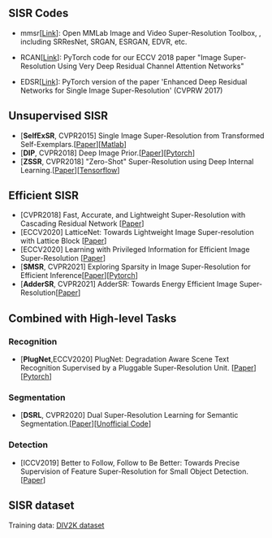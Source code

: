 ## SISR Codes

- mmsr[[Link](https://github.com/open-mmlab/mmsr)]: Open MMLab Image and Video Super-Resolution Toolbox, , including SRResNet, SRGAN, ESRGAN, EDVR, etc.

- RCAN[[Link](https://github.com/yulunzhang/RCAN)]: PyTorch code for our ECCV 2018 paper "Image Super-Resolution Using Very Deep Residual Channel Attention Networks"

- EDSR[[Link](https://github.com/thstkdgus35/EDSR-PyTorch)]: PyTorch version of the paper 'Enhanced Deep Residual Networks for Single Image Super-Resolution' (CVPRW 2017)



## Unsupervised SISR
- [**SelfExSR**, CVPR2015] Single Image Super-Resolution from Transformed Self-Exemplars.[[Paper](https://www.cv-foundation.org/openaccess/content_cvpr_2015/papers/Huang_Single_Image_Super-Resolution_2015_CVPR_paper.pdf)][[Matlab](https://github.com/jbhuang0604/SelfExSR)]
- [**DIP**, CVPR2018] Deep Image Prior.[[Paper](https://sites.skoltech.ru/app/data/uploads/sites/25/2018/04/deep_image_prior.pdf)][[Pytorch](https://github.com/DmitryUlyanov/deep-image-prior)]
- [**ZSSR**, CVPR2018] "Zero-Shot" Super-Resolution using Deep Internal Learning.[[Paper](https://arxiv.org/abs/1712.06087)][[Tensorflow](https://github.com/assafshocher/ZSSR)]

## Efficient SISR

- [CVPR2018] Fast, Accurate, and Lightweight Super-Resolution with Cascading Residual Network [[Paper](https://arxiv.org/abs/1803.08664)]
- [ECCV2020] LatticeNet: Towards Lightweight Image Super-resolution with Lattice Block [[Paper](https://www.ecva.net/papers/eccv_2020/papers_ECCV/papers/123670273.pdf)]
- [ECCV2020] Learning with Privileged Information for Efficient Image Super-Resolution [[Paper](https://www.ecva.net/papers/eccv_2020/papers_ECCV/papers/123690460.pdf)] 
- [**SMSR**, CVPR2021] Exploring Sparsity in Image Super-Resolution for Efficient Inference[[Paper](https://openaccess.thecvf.com/content/CVPR2021/html/Wang_Exploring_Sparsity_in_Image_Super-Resolution_for_Efficient_Inference_CVPR_2021_paper.html)][[Pytorch](https://github.com/The-Learning-And-Vision-Atelier-LAVA/SMSR)]
- [**AdderSR**, CVPR2021] AdderSR: Towards Energy Efficient Image Super-Resolution[[Paper](https://openaccess.thecvf.com/content/CVPR2021/html/Song_AdderSR_Towards_Energy_Efficient_Image_Super-Resolution_CVPR_2021_paper.html)]


## Combined with High-level Tasks

### Recognition

- [**PlugNet**,ECCV2020] PlugNet: Degradation Aware Scene Text Recognition Supervised by a Pluggable Super-Resolution Unit. [[Paper](https://www.ecva.net/papers/eccv_2020/papers_ECCV/papers/123600154.pdf)][[Pytorch](https://github.com/huiyang865/plugnet)]

### Segmentation
- [**DSRL**, CVPR2020] Dual Super-Resolution Learning for Semantic Segmentation.[[Paper](https://openaccess.thecvf.com/content_CVPR_2020/papers/Wang_Dual_Super-Resolution_Learning_for_Semantic_Segmentation_CVPR_2020_paper.pdf)][[Unofficial Code](https://github.com/Dootmaan/DSRL)]

### Detection
- [ICCV2019] Better to Follow, Follow to Be Better: Towards Precise Supervision of Feature Super-Resolution for Small Object Detection.[[Paper](http://vision.snu.ac.kr/project_pages/iccv19_noh/views/)]

## SISR dataset
Training data: [DIV2K dataset](https://data.vision.ee.ethz.ch/cvl/DIV2K/) 
